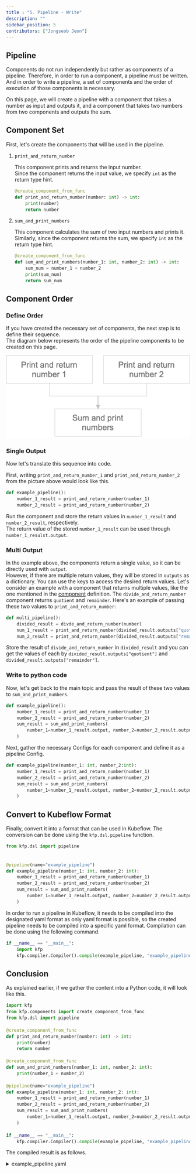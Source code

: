 ```yaml
---
title : "5. Pipeline - Write"
description: ""
sidebar_position: 5
contributors: ["Jongseob Jeon"]
---
```


## Pipeline

Components do not run independently but rather as components of a pipeline. Therefore, in order to run a component, a pipeline must be written.
And in order to write a pipeline, a set of components and the order of execution of those components is necessary.

On this page, we will create a pipeline with a component that takes a number as input and outputs it, and a component that takes two numbers from two components and outputs the sum.

## Component Set

First, let's create the components that will be used in the pipeline.

1. `print_and_return_number`

   This component prints and returns the input number.  
   Since the component returns the input value, we specify `int` as the return type hint.

   ```python
   @create_component_from_func
   def print_and_return_number(number: int) -> int:
       print(number)
       return number
   ```

2. `sum_and_print_numbers`

   This component calculates the sum of two input numbers and prints it.  
   Similarly, since the component returns the sum, we specify `int` as the return type hint.

   ```python
   @create_component_from_func
   def sum_and_print_numbers(number_1: int, number_2: int) -> int:
       sum_num = number_1 + number_2
       print(sum_num)
       return sum_num
   ```

## Component Order

### Define Order

If you have created the necessary set of components, the next step is to define their sequence.  
The diagram below represents the order of the pipeline components to be created on this page.

![pipeline-0.png](./img/pipeline-0.png)

### Single Output

Now let's translate this sequence into code.

First, writing `print_and_return_number_1` and `print_and_return_number_2` from the picture above would look like this.

```python
def example_pipeline():
    number_1_result = print_and_return_number(number_1)
    number_2_result = print_and_return_number(number_2)
```

Run the component and store the return values in `number_1_result` and `number_2_result`, respectively.  
The return value of the stored `number_1_result` can be used through `number_1_resulst.output`.

### Multi Output

In the example above, the components return a single value, so it can be directly used with `output`.  
However, if there are multiple return values, they will be stored in `outputs` as a dictionary. You can use the keys to access the desired return values.
Let's consider an example with a component that returns multiple values, like the one mentioned in the [component](../kubeflow/basic-component.md#define-a-standalone-python-function) definition. The `divide_and_return_number` component returns `quotient` and `remainder`. Here's an example of passing these two values to `print_and_return_number`:

```python
def multi_pipeline():
    divided_result = divde_and_return_number(number)
    num_1_result = print_and_return_number(divided_result.outputs["quotient"])
    num_2_result = print_and_return_number(divided_result.outputs["remainder"])
```

Store the result of `divide_and_return_number` in `divided_result` and you can get the values of each by `divided_result.outputs["quotient"]` and `divided_result.outputs["remainder"]`.

### Write to python code

Now, let's get back to the main topic and pass the result of these two values to `sum_and_print_numbers`.

```python
def example_pipeline():
    number_1_result = print_and_return_number(number_1)
    number_2_result = print_and_return_number(number_2)
    sum_result = sum_and_print_numbers(
        number_1=number_1_result.output, number_2=number_2_result.output
    )
```

Next, gather the necessary Configs for each component and define it as a pipeline Config.

```python
def example_pipeline(number_1: int, number_2:int):
    number_1_result = print_and_return_number(number_1)
    number_2_result = print_and_return_number(number_2)
    sum_result = sum_and_print_numbers(
        number_1=number_1_result.output, number_2=number_2_result.output
    )
```

## Convert to Kubeflow Format

Finally, convert it into a format that can be used in Kubeflow. The conversion can be done using the `kfp.dsl.pipeline` function.

```python
from kfp.dsl import pipeline


@pipeline(name="example_pipeline")
def example_pipeline(number_1: int, number_2: int):
    number_1_result = print_and_return_number(number_1)
    number_2_result = print_and_return_number(number_2)
    sum_result = sum_and_print_numbers(
        number_1=number_1_result.output, number_2=number_2_result.output
    )
```

In order to run a pipeline in Kubeflow, it needs to be compiled into the designated yaml format as only yaml format is possible, so the created pipeline needs to be compiled into a specific yaml format.
Compilation can be done using the following command.

```python
if __name__ == "__main__":
    import kfp
    kfp.compiler.Compiler().compile(example_pipeline, "example_pipeline.yaml")
```

## Conclusion

As explained earlier, if we gather the content into a Python code, it will look like this.

```python
import kfp
from kfp.components import create_component_from_func
from kfp.dsl import pipeline

@create_component_from_func
def print_and_return_number(number: int) -> int:
    print(number)
    return number

@create_component_from_func
def sum_and_print_numbers(number_1: int, number_2: int):
    print(number_1 + number_2)

@pipeline(name="example_pipeline")
def example_pipeline(number_1: int, number_2: int):
    number_1_result = print_and_return_number(number_1)
    number_2_result = print_and_return_number(number_2)
    sum_result = sum_and_print_numbers(
        number_1=number_1_result.output, number_2=number_2_result.output
    )

if __name__ == "__main__":
    kfp.compiler.Compiler().compile(example_pipeline, "example_pipeline.yaml")
```

The compiled result is as follows.

<details>
  <summary>example_pipeline.yaml</summary>

```text
apiVersion: argoproj.io/v1alpha1
kind: Workflow
metadata:
  generateName: example-pipeline-
  annotations: {pipelines.kubeflow.org/kfp_sdk_version: 1.6.3, pipelines.kubeflow.org/pipeline_compilation_time: '2021-12-05T13:38:51.566777',
    pipelines.kubeflow.org/pipeline_spec: '{"inputs": [{"name": "number_1", "type":
      "Integer"}, {"name": "number_2", "type": "Integer"}], "name": "example_pipeline"}'}
  labels: {pipelines.kubeflow.org/kfp_sdk_version: 1.6.3}
spec:
  entrypoint: example-pipeline
  templates:
  - name: example-pipeline
    inputs:
      parameters:
      - {name: number_1}
      - {name: number_2}
    dag:
      tasks:
      - name: print-and-return-number
        template: print-and-return-number
        arguments:
          parameters:
          - {name: number_1, value: '{{inputs.parameters.number_1}}'}
      - name: print-and-return-number-2
        template: print-and-return-number-2
        arguments:
          parameters:
          - {name: number_2, value: '{{inputs.parameters.number_2}}'}
      - name: sum-and-print-numbers
        template: sum-and-print-numbers
        dependencies: [print-and-return-number, print-and-return-number-2]
        arguments:
          parameters:
          - {name: print-and-return-number-2-Output, value: '{{tasks.print-and-return-number-2.outputs.parameters.print-and-return-number-2-Output}}'}
          - {name: print-and-return-number-Output, value: '{{tasks.print-and-return-number.outputs.parameters.print-and-return-number-Output}}'}
  - name: print-and-return-number
    container:
      args: [--number, '{{inputs.parameters.number_1}}', '----output-paths', /tmp/outputs/Output/data]
      command:
      - sh
      - -ec
      - |
        program_path=$(mktemp)
        printf "%s" "$0" > "$program_path"
        python3 -u "$program_path" "$@"
      - |
        def print_and_return_number(number):
            print(number)
            return number

        def _serialize_int(int_value: int) -> str:
            if isinstance(int_value, str):
                return int_value
            if not isinstance(int_value, int):
                raise TypeError('Value "{}" has type "{}" instead of int.'.format(str(int_value), str(type(int_value))))
            return str(int_value)

        import argparse
        _parser = argparse.ArgumentParser(prog='Print and return number', description='')
        _parser.add_argument("--number", dest="number", type=int, required=True, default=argparse.SUPPRESS)
        _parser.add_argument("----output-paths", dest="_output_paths", type=str, nargs=1)
        _parsed_args = vars(_parser.parse_args())
        _output_files = _parsed_args.pop("_output_paths", [])

        _outputs = print_and_return_number(**_parsed_args)

        _outputs = [_outputs]

        _output_serializers = [
            _serialize_int,

        ]

        import os
        for idx, output_file in enumerate(_output_files):
            try:
                os.makedirs(os.path.dirname(output_file))
            except OSError:
                pass
            with open(output_file, 'w') as f:
                f.write(_output_serializers[idx](_outputs[idx]))
      image: python:3.7
    inputs:
      parameters:
      - {name: number_1}
    outputs:
      parameters:
      - name: print-and-return-number-Output
        valueFrom: {path: /tmp/outputs/Output/data}
      artifacts:
      - {name: print-and-return-number-Output, path: /tmp/outputs/Output/data}
    metadata:
      labels: {pipelines.kubeflow.org/kfp_sdk_version: 1.6.3, pipelines.kubeflow.org/pipeline-sdk-type: kfp}
      annotations: {pipelines.kubeflow.org/component_spec: '{"implementation": {"container":
          {"args": ["--number", {"inputValue": "number"}, "----output-paths", {"outputPath":
          "Output"}], "command": ["sh", "-ec", "program_path=$(mktemp)\nprintf \"%s\"
          \"$0\" > \"$program_path\"\npython3 -u \"$program_path\" \"$@\"\n", "def
          print_and_return_number(number):\n    print(number)\n    return number\n\ndef
          _serialize_int(int_value: int) -> str:\n    if isinstance(int_value, str):\n        return
          int_value\n    if not isinstance(int_value, int):\n        raise TypeError(''Value
          \"{}\" has type \"{}\" instead of int.''.format(str(int_value), str(type(int_value))))\n    return
          str(int_value)\n\nimport argparse\n_parser = argparse.ArgumentParser(prog=''Print
          and return number'', description='''')\n_parser.add_argument(\"--number\",
          dest=\"number\", type=int, required=True, default=argparse.SUPPRESS)\n_parser.add_argument(\"----output-paths\",
          dest=\"_output_paths\", type=str, nargs=1)\n_parsed_args = vars(_parser.parse_args())\n_output_files
          = _parsed_args.pop(\"_output_paths\", [])\n\n_outputs = print_and_return_number(**_parsed_args)\n\n_outputs
          = [_outputs]\n\n_output_serializers = [\n    _serialize_int,\n\n]\n\nimport
          os\nfor idx, output_file in enumerate(_output_files):\n    try:\n        os.makedirs(os.path.dirname(output_file))\n    except
          OSError:\n        pass\n    with open(output_file, ''w'') as f:\n        f.write(_output_serializers[idx](_outputs[idx]))\n"],
          "image": "python:3.7"}}, "inputs": [{"name": "number", "type": "Integer"}],
          "name": "Print and return number", "outputs": [{"name": "Output", "type":
          "Integer"}]}', pipelines.kubeflow.org/component_ref: '{}', pipelines.kubeflow.org/arguments.parameters: '{"number":
          "{{inputs.parameters.number_1}}"}'}
  - name: print-and-return-number-2
    container:
      args: [--number, '{{inputs.parameters.number_2}}', '----output-paths', /tmp/outputs/Output/data]
      command:
      - sh
      - -ec
      - |
        program_path=$(mktemp)
        printf "%s" "$0" > "$program_path"
        python3 -u "$program_path" "$@"
      - |
        def print_and_return_number(number):
            print(number)
            return number

        def _serialize_int(int_value: int) -> str:
            if isinstance(int_value, str):
                return int_value
            if not isinstance(int_value, int):
                raise TypeError('Value "{}" has type "{}" instead of int.'.format(str(int_value), str(type(int_value))))
            return str(int_value)

        import argparse
        _parser = argparse.ArgumentParser(prog='Print and return number', description='')
        _parser.add_argument("--number", dest="number", type=int, required=True, default=argparse.SUPPRESS)
        _parser.add_argument("----output-paths", dest="_output_paths", type=str, nargs=1)
        _parsed_args = vars(_parser.parse_args())
        _output_files = _parsed_args.pop("_output_paths", [])

        _outputs = print_and_return_number(**_parsed_args)

        _outputs = [_outputs]

        _output_serializers = [
            _serialize_int,

        ]

        import os
        for idx, output_file in enumerate(_output_files):
            try:
                os.makedirs(os.path.dirname(output_file))
            except OSError:
                pass
            with open(output_file, 'w') as f:
                f.write(_output_serializers[idx](_outputs[idx]))
      image: python:3.7
    inputs:
      parameters:
      - {name: number_2}
    outputs:
      parameters:
      - name: print-and-return-number-2-Output
        valueFrom: {path: /tmp/outputs/Output/data}
      artifacts:
      - {name: print-and-return-number-2-Output, path: /tmp/outputs/Output/data}
    metadata:
      labels: {pipelines.kubeflow.org/kfp_sdk_version: 1.6.3, pipelines.kubeflow.org/pipeline-sdk-type: kfp}
      annotations: {pipelines.kubeflow.org/component_spec: '{"implementation": {"container":
          {"args": ["--number", {"inputValue": "number"}, "----output-paths", {"outputPath":
          "Output"}], "command": ["sh", "-ec", "program_path=$(mktemp)\nprintf \"%s\"
          \"$0\" > \"$program_path\"\npython3 -u \"$program_path\" \"$@\"\n", "def
          print_and_return_number(number):\n    print(number)\n    return number\n\ndef
          _serialize_int(int_value: int) -> str:\n    if isinstance(int_value, str):\n        return
          int_value\n    if not isinstance(int_value, int):\n        raise TypeError(''Value
          \"{}\" has type \"{}\" instead of int.''.format(str(int_value), str(type(int_value))))\n    return
          str(int_value)\n\nimport argparse\n_parser = argparse.ArgumentParser(prog=''Print
          and return number'', description='''')\n_parser.add_argument(\"--number\",
          dest=\"number\", type=int, required=True, default=argparse.SUPPRESS)\n_parser.add_argument(\"----output-paths\",
          dest=\"_output_paths\", type=str, nargs=1)\n_parsed_args = vars(_parser.parse_args())\n_output_files
          = _parsed_args.pop(\"_output_paths\", [])\n\n_outputs = print_and_return_number(**_parsed_args)\n\n_outputs
          = [_outputs]\n\n_output_serializers = [\n    _serialize_int,\n\n]\n\nimport
          os\nfor idx, output_file in enumerate(_output_files):\n    try:\n        os.makedirs(os.path.dirname(output_file))\n    except
          OSError:\n        pass\n    with open(output_file, ''w'') as f:\n        f.write(_output_serializers[idx](_outputs[idx]))\n"],
          "image": "python:3.7"}}, "inputs": [{"name": "number", "type": "Integer"}],
          "name": "Print and return number", "outputs": [{"name": "Output", "type":
          "Integer"}]}', pipelines.kubeflow.org/component_ref: '{}', pipelines.kubeflow.org/arguments.parameters: '{"number":
          "{{inputs.parameters.number_2}}"}'}
  - name: sum-and-print-numbers
    container:
      args: [--number-1, '{{inputs.parameters.print-and-return-number-Output}}', --number-2,
        '{{inputs.parameters.print-and-return-number-2-Output}}']
      command:
      - sh
      - -ec
      - |
        program_path=$(mktemp)
        printf "%s" "$0" > "$program_path"
        python3 -u "$program_path" "$@"
      - |
        def sum_and_print_numbers(number_1, number_2):
            print(number_1 + number_2)

        import argparse
        _parser = argparse.ArgumentParser(prog='Sum and print numbers', description='')
        _parser.add_argument("--number-1", dest="number_1", type=int, required=True, default=argparse.SUPPRESS)
        _parser.add_argument("--number-2", dest="number_2", type=int, required=True, default=argparse.SUPPRESS)
        _parsed_args = vars(_parser.parse_args())

        _outputs = sum_and_print_numbers(**_parsed_args)
      image: python:3.7
    inputs:
      parameters:
      - {name: print-and-return-number-2-Output}
      - {name: print-and-return-number-Output}
    metadata:
      labels: {pipelines.kubeflow.org/kfp_sdk_version: 1.6.3, pipelines.kubeflow.org/pipeline-sdk-type: kfp}
      annotations: {pipelines.kubeflow.org/component_spec: '{"implementation": {"container":
          {"args": ["--number-1", {"inputValue": "number_1"}, "--number-2", {"inputValue":
          "number_2"}], "command": ["sh", "-ec", "program_path=$(mktemp)\nprintf \"%s\"
          \"$0\" > \"$program_path\"\npython3 -u \"$program_path\" \"$@\"\n", "def
          sum_and_print_numbers(number_1, number_2):\n    print(number_1 + number_2)\n\nimport
          argparse\n_parser = argparse.ArgumentParser(prog=''Sum and print numbers'',
          description='''')\n_parser.add_argument(\"--number-1\", dest=\"number_1\",
          type=int, required=True, default=argparse.SUPPRESS)\n_parser.add_argument(\"--number-2\",
          dest=\"number_2\", type=int, required=True, default=argparse.SUPPRESS)\n_parsed_args
          = vars(_parser.parse_args())\n\n_outputs = sum_and_print_numbers(**_parsed_args)\n"],
          "image": "python:3.7"}}, "inputs": [{"name": "number_1", "type": "Integer"},
          {"name": "number_2", "type": "Integer"}], "name": "Sum and print numbers"}',
        pipelines.kubeflow.org/component_ref: '{}', pipelines.kubeflow.org/arguments.parameters: '{"number_1":
          "{{inputs.parameters.print-and-return-number-Output}}", "number_2": "{{inputs.parameters.print-and-return-number-2-Output}}"}'}
  arguments:
    parameters:
    - {name: number_1}
    - {name: number_2}
  serviceAccountName: pipeline-runner
```

</details>
